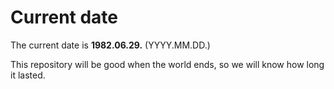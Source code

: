 # Current date

The current date is **1982.06.29.** (YYYY.MM.DD.)

This repository will be good when the world ends, so we will know how long it lasted.